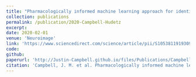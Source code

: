 ```yaml
---
title: "Pharmacologically informed machine learning approach for identifying pathological states of unconsciousness via resting-state fMRI"
collection: publications
permalink: /publication/2020-Campbell-Hudetz
excerpt:
date: 2020-02-01
venue: 'Neuroimage'
link: 'https://www.sciencedirect.com/science/article/pii/S1053811919309073?via%3Dihub'
code:
github:
paperurl: 'http://Justin-Campbell.github.io/files/Publications/Campbell et al. - 2020 - Pharmacologically informed machine learning approach for identifying pathological tates of unconsciousness via resting-state fMRI.pdf'
citation: 'Campbell, J. M. et al. Pharmacologically informed machine learning approach for identifying pathological states of unconsciousness via resting-state fMRI. Neuroimage 206, 116316 (2020).'
---
```

